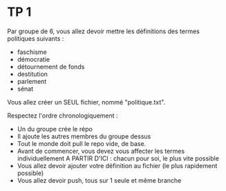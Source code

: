 # TP 1

Par groupe de 6, vous allez devoir mettre les définitions des termes politiques suivants : 
- faschisme
- démocratie
- détournement de fonds
- destitution
- parlement
- sénat

Vous allez créer un SEUL fichier, nommé "politique.txt".

Respectez l'ordre chronologiquement : 
- Un du groupe crée le répo
- Il ajoute les autres membres du groupe dessus
- Tout le monde doit pull le repo vide, de base.
- Avant de commencer, vous devez vous affecter les termes individuellement
A PARTIR D'ICI : chacun pour soi, le plus vite possible
- Vous allez devoir ajouter votre définition au fichier (le plus rapidement possible)
- Vous allez devoir push, tous sur 1 seule et même branche
